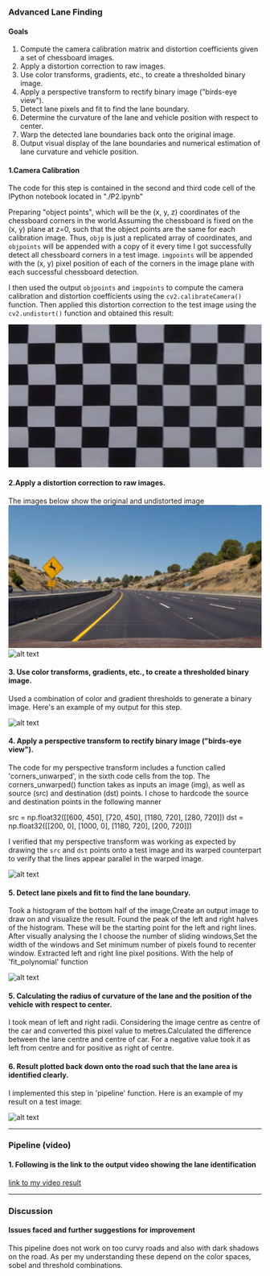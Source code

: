 
### Advanced Lane Finding

#### Goals

1.	Compute the camera calibration matrix and distortion coefficients given a set of chessboard images.
2.	Apply a distortion correction to raw images.
3.	Use color transforms, gradients, etc., to create a thresholded binary image.
4.	Apply a perspective transform to rectify binary image ("birds-eye view").
5.	Detect lane pixels and fit to find the lane boundary.
6.	Determine the curvature of the lane and vehicle position with respect to center.
7.	Warp the detected lane boundaries back onto the original image.
8.	Output visual display of the lane boundaries and numerical estimation of lane curvature and vehicle position.


[//]: # (Image References)

[image11]: ./examples/undistort_output.png "Undistorted"
[image12]: ./test_images/test1.jpg "Road Transformed"
[image13]: ./examples/binary_combo_example.jpg "Binary Example"
[image14]: ./examples/warped_straight_lines.jpg "Warp Example"
[image15]: ./examples/color_fit_lines.jpg "Fit Visual"
[image16]: ./examples/example_output.jpg "Output"



[image1]: ./test_images_output/Output_binary_image.jpg
[image2]: ./test_images_output/Undistorted_Warped_image.jpg
[image3]: ./test_images_output/Sliding_Window_image.jpg
[image4]: ./test_images_output/Fit__poly_image.jpg
[image5]: ./test_images_output/Lane_image.jpg
[image6]: ./test_images/test2.jpg

[image7]: ./camera_cal_output/calibration9.jpg
[video1]: ./project_video.mp4 "Video"




#### 1.Camera Calibration



The code for this step is contained in the second and third code cell of the IPython notebook located in "./P2.ipynb" 

Preparing "object points", which will be the (x, y, z) coordinates of the chessboard corners in the world.Assuming the chessboard is fixed on the (x, y) plane at z=0, such that the object points are the same for each calibration image.  Thus, `objp` is just a replicated array of coordinates, and `objpoints` will be appended with a copy of it every time I got successfully detect all chessboard corners in a test image.  `imgpoints` will be appended with the (x, y) pixel position of each of the corners in the image plane with each successful chessboard detection.  

I then used the output `objpoints` and `imgpoints` to compute the camera calibration and distortion coefficients using the `cv2.calibrateCamera()` function.  Then applied this distortion correction to the test image using the `cv2.undistort()` function and obtained this result: 

![alt text][image7]

#### 2.Apply a distortion correction to raw images.
The images below show the original and undistorted image
![alt text][image6]![alt text][image2]

#### 3. Use color transforms, gradients, etc., to create a thresholded binary image.

Used a combination of color and gradient thresholds to generate a binary image. Here's an example of my output for this step.

![alt text][image1]

#### 4.	Apply a perspective transform to rectify binary image ("birds-eye view").  

The code for my perspective transform includes a function called 'corners_unwarped', in the sixth code cells from the top. The corners_unwarped() function takes as inputs an image (img), as well as source (src) and destination (dst) points. I chose to hardcode the source and destination points in the following manner

src = np.float32([[600, 450], [720, 450], [1180, 720], [280, 720]])
dst = np.float32([[200, 0], [1000, 0], [1180, 720], [200, 720]])

I verified that my perspective transform was working as expected by drawing the `src` and `dst` points onto a test image and its warped counterpart to verify that the lines appear parallel in the warped image.

![alt text][image2]

#### 5.	Detect lane pixels and fit to find the lane boundary.

Took a histogram of the bottom half of the image,Create an output image to draw on and visualize the result. Found the peak of the left and right halves of the histogram. These will be the starting point for the left and right lines. After visually analysing the I choose the number of sliding windows,Set the width of the windows and Set minimum number of pixels found to recenter window. Extracted left and right line pixel positions. With the help of 'fit_polynomial' function 

![alt text][image4]

#### 5. Calculating the radius of curvature of the lane and the position of the vehicle with respect to center.

I took mean of left and right radii. Considering the image centre as centre of the car and converted this pixel value to metres.Calculated the difference between the lane centre and centre of car. For a negative value took it as left from centre and for positive as right of centre. 

#### 6. Result plotted back down onto the road such that the lane area is identified clearly.

I implemented this step in 'pipeline' function.  Here is an example of my result on a test image:

![alt text][image5]

---

### Pipeline (video)

#### 1. Following is the link to the output video showing the lane identification

 [link to my video result][video1]

---

### Discussion

#### Issues faced and further suggestions for improvement

This pipeline does not work on too curvy roads and also with dark shadows on the road. As per my understanding these depend on the color spaces, sobel and threshold combinations. 